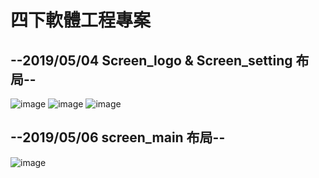# 四下軟體工程專案

## --2019/05/04 Screen_logo & Screen_setting 布局--
![image](https://github.com/rabbit860321/NKUST_SE/blob/master/20190504-1.png)
![image](https://github.com/rabbit860321/NKUST_SE/blob/master/20190504-2.png)
![image](https://github.com/rabbit860321/NKUST_SE/blob/master/20190504-3.jpg)
## --2019/05/06 screen_main 布局--
![image](https://github.com/rabbit860321/NKUST_SE/blob/master/20190505-1.jpg)
